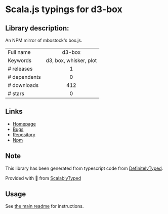 
# Scala.js typings for d3-box


## Library description:
An NPM mirror of mbostock's box.js.

|                    |                 |
| ------------------ | :-------------: |
| Full name          | d3-box |
| Keywords           | d3, box, whisker, plot |
| # releases         | 1 |
| # dependents       | 0 |
| # downloads        | 412 |
| # stars            | 0 |

## Links
- [Homepage](https://github.com/JacksonGariety/d3-box#readme)
- [Bugs](https://github.com/JacksonGariety/d3-box/issues)
- [Repository](https://github.com/JacksonGariety/d3-box)
- [Npm](https://www.npmjs.com/package/d3-box)
    


## Note
This library has been generated from typescript code from [DefinitelyTyped](https://definitelytyped.org).

Provided with :purple_heart: from [ScalablyTyped](https://github.com/oyvindberg/ScalablyTyped)

## Usage
See [the main readme](../../readme.md) for instructions.


